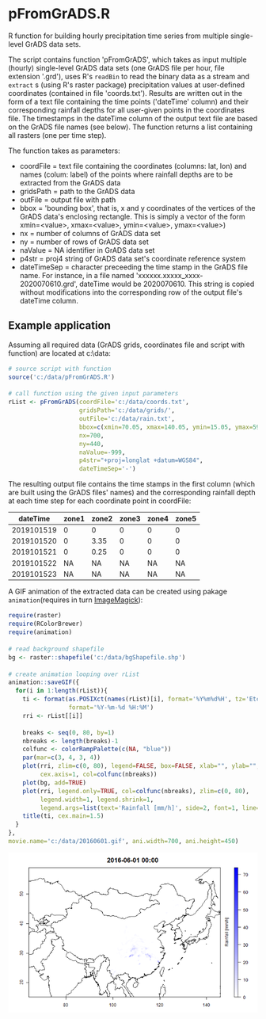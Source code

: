 # pFromGrADS.R
R function for building hourly precipitation time series from multiple single-level GrADS data sets.

The script contains function 'pFromGrADS', which takes as input multiple (hourly) single-level GrADS data sets (one GrADS file per hour, file extension '.grd'), uses R's `readBin` to read the binary data as a stream and `extract` s (using R's raster package) precipitation values at user-defined coordinates (contained in file 'coords.txt'). Results are written out in the form of a text file containing the time points ('dateTime' column) and their corresponding rainfall depths for all user-given points in the coordinates file. The timestamps in the dateTime column of the output text file are based on the GrADS file names (see below). The function returns a list containing all rasters (one per time step).

The function takes as parameters:
- coordFile = text file containing the coordinates (columns: lat, lon) and names (colum: label) of the points where rainfall depths are to be extracted from the GrADS data
- gridsPath = path to the GrADS data
- outFile = output file with path
- bbox = 'bounding box', that is, x and y coordinates of the vertices of the GrADS data's enclosing rectangle. This is simply a vector of the form xmin=\<value\>, xmax=\<value\>, ymin=\<value\>, ymax=\<value\>)
- nx = number of columns of GrADS data set
- ny = number of rows of GrADS data set
- naValue = NA identifier in GrADS data set
- p4str = proj4 string of GrADS data set's coordinate reference system
- dateTimeSep = character preceeding the time stamp in the GrADS file name. For instance, in a file named 'xxxxxx.xxxxx_xxxx-2020070610.grd', dateTime would be 2020070610. This string is copied without modifications into the corresponding row of the output file's dateTime column.

## Example application

Assuming all required data (GrADS grids, coordinates file and script with function) are located at c:\data:

```R
# source script with function
source('c:/data/pFromGrADS.R')

# call function using the given input parameters
rList <- pFromGrADS(coordFile='c:/data/coords.txt',
					gridsPath='c:/data/grids/',
					outFile='c:/data/rain.txt',
					bbox=c(xmin=70.05, xmax=140.05, ymin=15.05, ymax=59.05),
					nx=700,
					ny=440,
					naValue=-999,
					p4str="+proj=longlat +datum=WGS84",
					dateTimeSep='-')
```

The resulting output file contains the time stamps in the first column (which are built using the GrADS files' names) and the corresponding rainfall depth at each time step for each coordinate point in coordFile:

| dateTime |zone1 |zone2 | zone3 | zone4 | zone5 |
| -------- | ---- | ---- | ----- | ----- | ----- |
| 2019101519 | 0| 0 | 0 | 0 | 0 |
| 2019101520 | 0| 3.35 | 0 | 0 | 0 |
| 2019101521 | 0| 0.25 | 0 | 0 | 0 |
| 2019101522 | NA| NA | NA | NA | NA |
| 2019101523 | NA| NA | NA | NA | NA |


A GIF animation of the extracted data can be created using pakage `animation`(requires in turn [ImageMagick](https://imagemagick.org/index.php)):

```R
require(raster)
require(RColorBrewer)
require(animation)

# read background shapefile
bg <- raster::shapefile('c:/data/bgShapefile.shp')

# create animation looping over rList
animation::saveGIF({
  for(i in 1:length(rList)){
    ti <- format(as.POSIXct(names(rList)[i], format='%Y%m%d%H', tz='Etc/GMT+8'),
                 format='%Y-%m-%d %H:%M')
    rri <- rList[[i]]
    
    breaks <- seq(0, 80, by=1)
    nbreaks <- length(breaks)-1
    colfunc <- colorRampPalette(c(NA, "blue"))
    par(mar=c(3, 4, 3, 4))
    plot(rri, zlim=c(0, 80), legend=FALSE, box=FALSE, xlab="", ylab="",
         cex.axis=1, col=colfunc(nbreaks))
    plot(bg, add=TRUE)
    plot(rri, legend.only=TRUE, col=colfunc(nbreaks), zlim=c(0, 80),
         legend.width=1, legend.shrink=1,
         legend.args=list(text='Rainfall [mm/h]', side=2, font=1, line=1, cex=1))
    title(ti, cex.main=1.5)
  }
}, 
movie.name='c:/data/20160601.gif', ani.width=700, ani.height=450)
```

![](20160601.gif)
